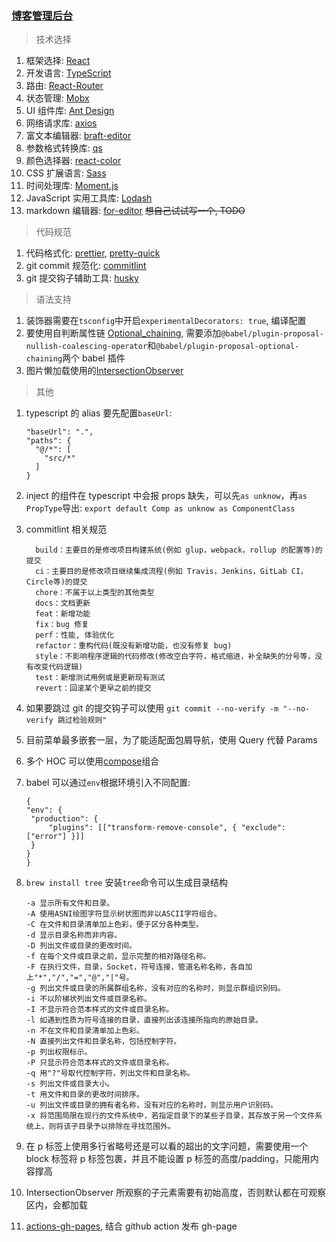### [博客管理后台](https://breathlessway.github.io/blog-admin/)

> 技术选择

1. 框架选择: [React](https://zh-hans.reactjs.org/)
2. 开发语言: [TypeScript](https://www.tslang.cn/)
3. 路由: [React-Router](https://reacttraining.com/react-router/web/guides/quick-start)
4. 状态管理: [Mobx](https://cn.mobx.js.org/)
5. UI 组件库: [Ant Design](https://ant.design/index-cn)
6. 网络请求库: [axios](https://github.com/axios/axios)
7. 富文本编辑器: [braft-editor](https://braft.margox.cn/)
8. 参数格式转换库: [qs](https://github.com/ljharb/qs)
9. 颜色选择器: [react-color](http://casesandberg.github.io/react-color/)
10. CSS 扩展语言: [Sass](https://www.sass.hk/)
11. 时间处理库: [Moment.js](http://momentjs.cn/)
12. JavaScript 实用工具库: [Lodash](https://www.lodashjs.com/)
13. markdown 编辑器: [for-editor](https://md.kkfor.com/) ~~想自己试试写一个, TODO~~

> 代码规范

1. 代码格式化: [prettier](https://prettier.io/), [pretty-quick](https://github.com/azz/pretty-quick#readme)
2. git commit 规范化: [commitlint](https://commitlint.js.org/#/)
3. git 提交钩子辅助工具: [husky](https://github.com/typicode/husky#readme)

> 语法支持

1. 装饰器需要在`tsconfig`中开启`experimentalDecorators: true`, 编译配置
2. 要使用自判断属性链 [Optional_chaining](https://developer.mozilla.org/en-US/docs/Web/JavaScript/Reference/Operators/Optional_chaining), 需要添加`@babel/plugin-proposal-nullish-coalescing-operator`和`@babel/plugin-proposal-optional-chaining`两个 babel 插件
3. 图片懒加载使用的[IntersectionObserver](https://developer.mozilla.org/zh-CN/docs/Web/API/IntersectionObserver)

> 其他

1. typescript 的 alias 要先配置`baseUrl`:
   ```
   "baseUrl": ".",
   "paths": {
     "@/*": [
       "src/*"
     ]
   }
   ```
2. inject 的组件在 typescript 中会报 props 缺失，可以先`as unknow`，再`as PropType`导出: `export default Comp as unknow as ComponentClass`
3. commitlint 相关规范
   ```
     build：主要目的是修改项目构建系统(例如 glup，webpack，rollup 的配置等)的提交
     ci：主要目的是修改项目继续集成流程(例如 Travis，Jenkins，GitLab CI，Circle等)的提交
     chore：不属于以上类型的其他类型
     docs：文档更新
     feat：新增功能
     fix：bug 修复
     perf：性能, 体验优化
     refactor：重构代码(既没有新增功能，也没有修复 bug)
     style：不影响程序逻辑的代码修改(修改空白字符，格式缩进，补全缺失的分号等，没有改变代码逻辑)
     test：新增测试用例或是更新现有测试
     revert：回滚某个更早之前的提交
   ```
4. 如果要跳过 git 的提交钩子可以使用 `git commit --no-verify -m "--no-verify 跳过检验规则"`
5. 目前菜单最多嵌套一层，为了能适配面包屑导航，使用 Query 代替 Params
6. 多个 HOC 可以使用[compose](https://github.com/reduxjs/redux/blob/master/src/compose.ts)组合
7. babel 可以通过`env`根据环境引入不同配置:
   ```
   {
   "env": {
   	"production": {
   		"plugins": [["transform-remove-console", { "exclude": ["error"] }]]
   	}
   }
   }
   ```
8. `brew install tree` 安装`tree`命令可以生成目录结构
   ```
   -a 显示所有文件和目录。
   -A 使用ASNI绘图字符显示树状图而非以ASCII字符组合。
   -C 在文件和目录清单加上色彩，便于区分各种类型。
   -d 显示目录名称而非内容。
   -D 列出文件或目录的更改时间。
   -f 在每个文件或目录之前，显示完整的相对路径名称。
   -F 在执行文件，目录，Socket，符号连接，管道名称名称，各自加上"*","/","=","@","|"号。
   -g 列出文件或目录的所属群组名称，没有对应的名称时，则显示群组识别码。
   -i 不以阶梯状列出文件或目录名称。
   -I 不显示符合范本样式的文件或目录名称。
   -l 如遇到性质为符号连接的目录，直接列出该连接所指向的原始目录。
   -n 不在文件和目录清单加上色彩。
   -N 直接列出文件和目录名称，包括控制字符。
   -p 列出权限标示。
   -P 只显示符合范本样式的文件或目录名称。
   -q 用"?"号取代控制字符，列出文件和目录名称。
   -s 列出文件或目录大小。
   -t 用文件和目录的更改时间排序。
   -u 列出文件或目录的拥有者名称，没有对应的名称时，则显示用户识别码。
   -x 将范围局限在现行的文件系统中，若指定目录下的某些子目录，其存放于另一个文件系统上，则将该子目录予以排除在寻找范围外。
   ```
9. 在 p 标签上使用多行省略号还是可以看的超出的文字问题，需要使用一个 block 标签将 p 标签包裹，并且不能设置 p 标签的高度/padding，只能用内容撑高

10. IntersectionObserver 所观察的子元素需要有初始高度，否则默认都在可观察区内，会都加载

11. [actions-gh-pages](https://github.com/peaceiris/actions-gh-pages), 结合 github action 发布 gh-page
